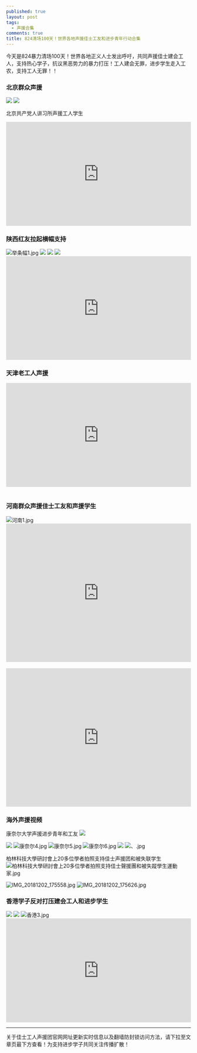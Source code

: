 ```yaml
---
published: true
layout: post
tags: 
  - 声援合集
comments: true
title: 824清场100天！世界各地声援佳士工友和进步青年行动合集
---
```


今天是824暴力清场100天！世界各地正义人士发出呼吁，共同声援佳士建会工人，支持热心学子，抗议黑恶势力的暴力打压！工人建会无罪，进步学生走入工农，支持工人无罪！！


### 北京群众声援
<img src="https://api.superbed.cn/pic/5c03baccc4ff9e0582460b30">

<img src="https://i.loli.net/2018/12/02/5c03c374a8a78.jpg">

北京共产党人讲习所声援工人学生
<div style="width:100%;height:0px;position:relative;padding-bottom:56.250%;"><iframe src="https://streamable.com/s/npcqz/vrlqoc" frameborder="0" width="100%" height="100%" allowfullscreen style="width:100%;height:100%;position:absolute;left:0px;top:0px;overflow:hidden;"></iframe></div>

### 陕西红友拉起横幅支持
<img src="https://i.loli.net/2018/12/02/5c03b7bdae273.jpg" alt="举条幅1.jpg" title="举条幅1.jpg" />

<img src="https://api.superbed.cn/pic/5c03bbf6c4ff9e05833a1211">

<img src="https://api.superbed.cn/pic/5c03bcd0c4ff9e0582460b36">

<img src="https://api.superbed.cn/pic/5c03bcf7c4ff9e05833a1214">

<div style="width:100%;height:0px;position:relative;padding-bottom:56.075%;"><iframe src="https://streamable.com/s/ou3q8/pbiijy" frameborder="0" width="100%" height="100%" allowfullscreen style="width:100%;height:100%;position:absolute;left:0px;top:0px;overflow:hidden;"></iframe></div>


### 天津老工人声援
<div style="width:100%;height:0px;position:relative;padding-bottom:56.250%;"><iframe src="https://streamable.com/s/l4kru/egginh" frameborder="0" width="100%" height="100%" allowfullscreen style="width:100%;height:100%;position:absolute;left:0px;top:0px;overflow:hidden;"></iframe></div>
<br/>


### 河南群众声援佳士工友和声援学生
<img src="https://i.loli.net/2018/12/02/5c03ba0db7e40.jpg" alt="河南1.jpg" title="河南1.jpg" />

<div style="width:100%;height:0px;position:relative;padding-bottom:75.000%;"><iframe src="https://streamable.com/s/rnqqy/usodgs" frameborder="0" width="100%" height="100%" allowfullscreen style="width:100%;height:100%;position:absolute;left:0px;top:0px;overflow:hidden;"></iframe></div>
<br/>
<div style="width:100%;height:0px;position:relative;padding-bottom:75.000%;"><iframe src="https://streamable.com/s/w8mgu/qfinta" frameborder="0" width="100%" height="100%" allowfullscreen style="width:100%;height:100%;position:absolute;left:0px;top:0px;overflow:hidden;"></iframe></div>


### 海外声援视频
康奈尔大学声援进步青年和工友
<img src="https://api.superbed.cn/pic/5c03be44c4ff9e05833a1216">

<img src="https://api.superbed.cn/pic/5c03beb4c4ff9e0582460b3b">

<img src="https://i.loli.net/2018/12/02/5c03c4eca0759.jpg" alt="康奈尔4.jpg" title="康奈尔4.jpg" />

<img src="https://i.loli.net/2018/12/02/5c03c4fd95561.jpg" alt="康奈尔5.jpg" title="康奈尔5.jpg" />

<img src="https://i.loli.net/2018/12/02/5c03c4ff53770.jpg" alt="康奈尔6.jpg" title="康奈尔6.jpg" />

<img src="https://api.superbed.cn/pic/5c03be4ec4ff9e05833a1217">

<img src="https://i.loli.net/2018/12/02/5c03c71446812.jpg" alt="、.jpg" title="、.jpg" />

柏林科技大學研討會上20多位學者拍照支持佳士声援团和被失联学生
<img src="https://i.loli.net/2018/12/02/5c03b6ee19e05.jpg" alt="柏林科技大學研討會上20多位學者拍照支持佳士聲援團和被失蹤學生運動家.jpg" title="柏林科技大學研討會上20多位學者拍照支持佳士聲援團和被失蹤學生運動家.jpg" />

<img src="https://i.loli.net/2018/12/02/5c03c3dc844d9.jpg" alt="IMG_20181202_175558.jpg" title="IMG_20181202_175558.jpg" />

<img src="https://i.loli.net/2018/12/02/5c03c3dcb87ba.jpg" alt="IMG_20181202_175626.jpg" title="IMG_20181202_175626.jpg" />


### 香港学子反对打压建会工人和进步学生
<img src="https://api.superbed.cn/pic/5c03c1e1c4ff9e0582460b3e">

<img src="https://api.superbed.cn/pic/5c03c392c4ff9e05833a121e">

<img src="https://i.loli.net/2018/12/02/5c03c41f89aea.jpg" alt="香港3.jpg" title="香港3.jpg" />

<div style="width:100%;height:0px;position:relative;padding-bottom:56.250%;"><iframe src="https://streamable.com/s/uo3jb/pvcle" frameborder="0" width="100%" height="100%" allowfullscreen style="width:100%;height:100%;position:absolute;left:0px;top:0px;overflow:hidden;"></iframe></div>


---
关于佳士工人声援团官网网址更新实时信息以及翻墙防封锁访问方法，请下拉至文章页最下方查看！为支持进步学子共同关注传播扩散！
